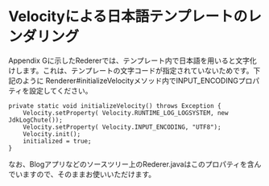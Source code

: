# Velocityによる日本語テンプレートのレンダリング #

Appendix Gに示したRedererでは、テンプレート内で日本語を用いると文字化けします。これは、テンプレートの文字コードが指定されていないためです。下記のように Renderer#initializeVelocityメソッド内でINPUT\_ENCODINGプロパティを設定してください。

```
private static void initializeVelocity() throws Exception {
    Velocity.setProperty( Velocity.RUNTIME_LOG_LOGSYSTEM, new JdkLogChute());
    Velocity.setProperty( Velocity.INPUT_ENCODING, "UTF8");
    Velocity.init();
    initialized = true;
}
```

なお、Blogアプリなどのソースツリー上のRederer.javaはこのプロパティを含んでいますので、そのままお使いいただけます。
